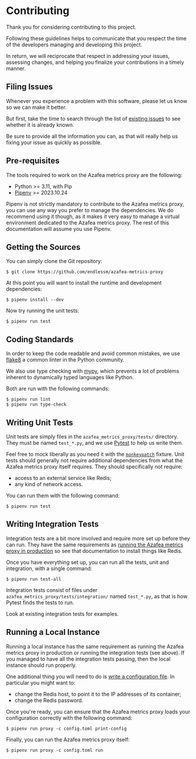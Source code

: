 # Contributing
  
Thank you for considering contributing to this project.

Following these guidelines helps to communicate that you respect the time of
the developers managing and developing this project.

In return, we will reciprocate that respect in addressing your issues,
assessing changes, and helping you finalize your contributions in a timely
manner.


## Filing Issues

Whenever you experience a problem with this software, please let us know so we
can make it better.

But first, take the time to search through the list of [existing issues] to see
whether it is already known.

Be sure to provide all the information you can, as that will really help us
fixing your issue as quickly as possible.

[existing issues]: https://github.com/endlessm/azafea-metrics-proxy/issues


## Pre-requisites

The tools required to work on the Azafea metrics proxy are the following:

*   Python >= 3.11, with Pip
*   [Pipenv](https://docs.pipenv.org/) >= 2023.10.24

Pipenv is not strictly mandatory to contribute to the Azafea metrics proxy, you
can use any way you prefer to manage the dependencies. We do recommend using it
though, as it makes it very easy to manage a virtual environment dedicated to
the Azafea metrics proxy. The rest of this documentation will assume you use
Pipenv.


## Getting the Sources

You can simply clone the Git repository:

```
$ git clone https://github.com/endlessm/azafea-metrics-proxy
```

At this point you will want to install the runtime and development
dependencies:

```
$ pipenv install --dev
```

Now try running the unit tests:

```
$ pipenv run test
```


## Coding Standards

In order to keep the code readable and avoid common mistakes, we use
[flake8](https://pypi.org/project/flake8/) a common linter in the Python
community.

We also use type checking with [mypy](http://www.mypy-lang.org/), which
prevents a lot of problems inherent to dynamically typed languages like Python.

Both are run with the following commands:

```
$ pipenv run lint
$ pipenv run type-check
```


## Writing Unit Tests

Unit tests are simply files in the `azafea_metrics_proxy/tests/` directory.
They must be named `test_*.py`, and we use [Pytest](https://pytest.org/) to
help us write them.

Feel free to mock liberally as you need it with the
[`monkeypatch`](https://docs.pytest.org/en/latest/monkeypatch.html) fixture.
Unit tests should generally not require additional dependencies from what
the Azafea metrics proxy itself requires. They should specifically not require:

* access to an external service like Redis;
* any kind of network access.

You can run them with the following command:

```
$ pipenv run test
```


## Writing Integration Tests

Integration tests are a bit more involved and require more set up before they
can run. They have the same requirements as
[running the Azafea metrics proxy in production](docs/source/install.rst) so
see that documentation to install things like Redis.

Once you have everything set up, you can run all the tests, unit and
integration, with a single command:

```
$ pipenv run test-all
```

Integration tests consist of files under
`azafea_metrics_proxy/tests/integration/` named `test_*.py`, as that is how
Pytest finds the tests to run.

Look at existing integration tests for examples.


## Running a Local Instance

Running a local instance has the same requirement as running the Azafea metrics
proxy in production or running the integration tests (see above). If you
managed to have all the integration tests passing, then the local instance
should run properly.

One additional thing you will need to do is
[write a configuration file](docs/source/configuration.rst). In particular you
might want to:

* change the Redis host, to point it to the IP addresses of its container;
* change the Redis password.

Once you're ready, you can ensure that the Azafea metrics proxy loads your
configuration correctly with the following command:

```
$ pipenv run proxy -c config.toml print-config
```

Finally, you can run the Azafea metrics proxy itself:

```
$ pipenv run proxy -c config.toml run
```

